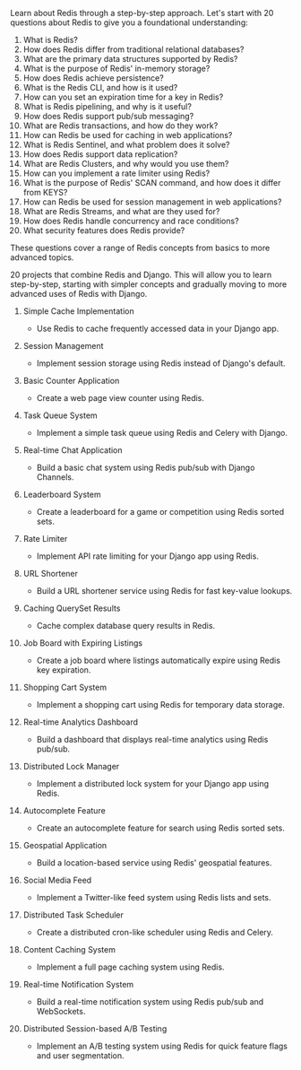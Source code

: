 Learn about Redis through a step-by-step approach. Let's start with 20 questions about Redis to give you a foundational understanding:

1. What is Redis?
2. How does Redis differ from traditional relational databases?
3. What are the primary data structures supported by Redis?
4. What is the purpose of Redis' in-memory storage?
5. How does Redis achieve persistence?
6. What is the Redis CLI, and how is it used?
7. How can you set an expiration time for a key in Redis?
8. What is Redis pipelining, and why is it useful?
9. How does Redis support pub/sub messaging?
10. What are Redis transactions, and how do they work?
11. How can Redis be used for caching in web applications?
12. What is Redis Sentinel, and what problem does it solve?
13. How does Redis support data replication?
14. What are Redis Clusters, and why would you use them?
15. How can you implement a rate limiter using Redis?
16. What is the purpose of Redis' SCAN command, and how does it differ from KEYS?
17. How can Redis be used for session management in web applications?
18. What are Redis Streams, and what are they used for?
19. How does Redis handle concurrency and race conditions?
20. What security features does Redis provide?

These questions cover a range of Redis concepts from basics to more advanced topics.



20 projects that combine Redis and Django. This will allow you to learn step-by-step, starting with simpler concepts and gradually moving to more advanced uses of Redis with Django.

1. Simple Cache Implementation
   - Use Redis to cache frequently accessed data in your Django app.

2. Session Management
   - Implement session storage using Redis instead of Django's default.

3. Basic Counter Application
   - Create a web page view counter using Redis.

4. Task Queue System
   - Implement a simple task queue using Redis and Celery with Django.

5. Real-time Chat Application
   - Build a basic chat system using Redis pub/sub with Django Channels.

6. Leaderboard System
   - Create a leaderboard for a game or competition using Redis sorted sets.

7. Rate Limiter
   - Implement API rate limiting for your Django app using Redis.

8. URL Shortener
   - Build a URL shortener service using Redis for fast key-value lookups.

9. Caching QuerySet Results
   - Cache complex database query results in Redis.

10. Job Board with Expiring Listings
    - Create a job board where listings automatically expire using Redis key expiration.

11. Shopping Cart System
    - Implement a shopping cart using Redis for temporary data storage.

12. Real-time Analytics Dashboard
    - Build a dashboard that displays real-time analytics using Redis pub/sub.

13. Distributed Lock Manager
    - Implement a distributed lock system for your Django app using Redis.

14. Autocomplete Feature
    - Create an autocomplete feature for search using Redis sorted sets.

15. Geospatial Application
    - Build a location-based service using Redis' geospatial features.

16. Social Media Feed
    - Implement a Twitter-like feed system using Redis lists and sets.

17. Distributed Task Scheduler
    - Create a distributed cron-like scheduler using Redis and Celery.

18. Content Caching System
    - Implement a full page caching system using Redis.

19. Real-time Notification System
    - Build a real-time notification system using Redis pub/sub and WebSockets.

20. Distributed Session-based A/B Testing
    - Implement an A/B testing system using Redis for quick feature flags and user segmentation.
